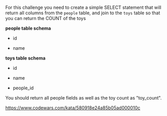 For this challenge you need to create a simple SELECT statement that will return all columns from the <code>people</code> table, and join to the <code>toys</code> table so that you can return the COUNT of the toys

**people table schema**

- id

- name

**toys table schema**

- id

- name

- people_id

You should return all people fields as well as the toy count as "toy_count".

https://www.codewars.com/kata/580918e24a85b05ad000010c

